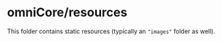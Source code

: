# omniCore/resources

This folder contains static resources (typically an `"images"` folder as well).
